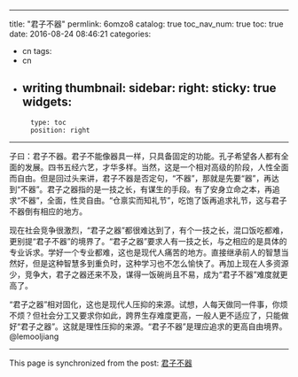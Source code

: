 
---
title: "君子不器"
permlink: 6omzo8
catalog: true
toc_nav_num: true
toc: true
date: 2016-08-24 08:46:21
categories:
- cn
tags:
- cn
- writing
thumbnail: 
sidebar:
    right:
        sticky: true
widgets:
    -
        type: toc
        position: right
---


子曰：君子不器。君子不能像器具一样，只具备固定的功能。孔子希望各人都有全面的发展。四书五经六艺，才华多样。当然，这是一个相对高级的阶段，人性全面而自由。但是回过头来讲，君子不器是否定句，“不器”，那就是先要“器”，再达到“不器”。君子之器指的是一技之长，有谋生的手段。有了安身立命之本，再追求“不器”，全面，性灵自由。“仓禀实而知礼节”，吃饱了饭再追求礼节，这与君子不器倒有相应的地方。

   现在社会竞争很激烈，“君子之器”都很难达到了，有个一技之长，混口饭吃都难，更别提“君子不器”的境界了。“君子之器”要求人有一技之长，与之相应的是具体的专业诉求。学好一个专业都难，这也是现代人痛苦的地方。直接继承前人的智慧当然好，但是这种智慧多到重负时，这种学习也不怎么愉快了。再加上现在人多资源少，竞争大，君子之器还来不及，谋得一饭碗尚且不易，成为“君子不器”难度就更高了。

   “君子之器”相对固化，这也是现代人压抑的来源。试想，人每天做同一件事，你烦不烦？但社会分工又要求你如此，跨界生存难度更高，一般人更不适应了，只能做好“君子之器”。这就是理性压抑的来源。“君子不器”是理应追求的更高自由境界。
  @lemooljiang

- - -

This page is synchronized from the post: [君子不器](https://steemit.com/@lemooljiang/6omzo8)
